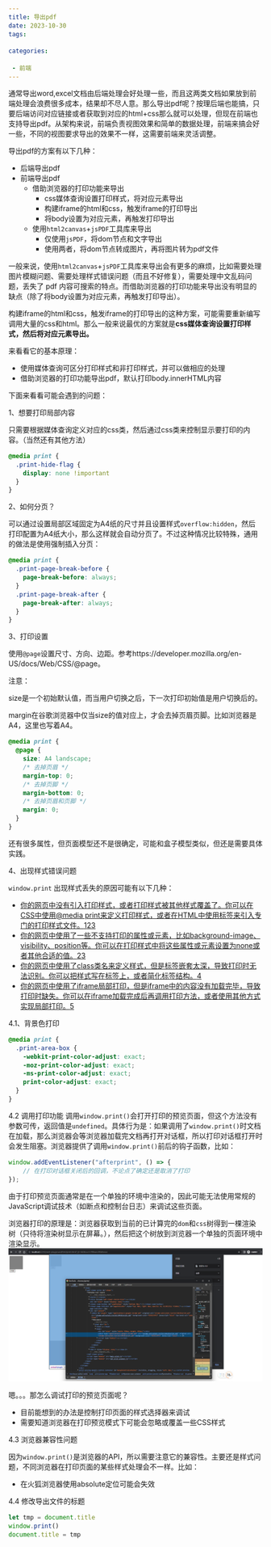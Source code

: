 ```yaml
---
title: 导出pdf
date: 2023-10-30
tags: 

categories:

 - 前端
---
```


通常导出word,excel文档由后端处理会好处理一些，而且这两类文档如果放到前端处理会浪费很多成本，结果却不尽人意。那么导出pdf呢？按理后端也能搞，只要后端访问对应链接或者获取到对应的html+css那么就可以处理，但现在前端也支持导出pdf。从架构来说，前端负责视图效果和简单的数据处理，前端来搞会好一些，不同的视图要求导出的效果不一样，这需要前端来灵活调整。



导出pdf的方案有以下几种：

- 后端导出pdf
- 前端导出pdf
  - 借助浏览器的打印功能来导出
    - css媒体查询设置打印样式，将对应元素导出
    - 构建iframe的html和css，触发iframe的打印导出
    - 将body设置为对应元素，再触发打印导出
  - 使用`html2canvas`+`jsPDF`工具库来导出
    - 仅使用`jsPDF`，将dom节点和文字导出
    - 使用两者，将dom节点转成图片，再将图片转为pdf文件



一般来说，使用`html2canvas`+`jsPDF`工具库来导出会有更多的麻烦，比如需要处理图片模糊问题、需要处理样式错误问题（而且不好修复），需要处理中文乱码问题，丢失了 pdf 内容可搜索的特点。而借助浏览器的打印功能来导出没有明显的缺点（除了将body设置为对应元素，再触发打印导出）。

构建iframe的html和css，触发iframe的打印导出的这种方案，可能需要重新编写调用大量的css和html。那么一般来说最优的方案就是**css媒体查询设置打印样式，然后将对应元素导出。**



来看看它的基本原理：

- 使用媒体查询可区分打印样式和非打印样式，并可以做相应的处理
- 借助浏览器的打印功能导出pdf，默认打印body.innerHTML内容



下面来看看可能会遇到的问题：

1、想要打印局部内容

只需要根据媒体查询定义对应的css类，然后通过css类来控制显示要打印的内容。（当然还有其他方法）

```css
@media print {
  .print-hide-flag {
    display: none !important
  }
}
```

2、如何分页？

可以通过设置局部区域固定为A4纸的尺寸并且设置样式`overflow:hidden`，然后打印配置为A4纸大小，那么这样就会自动分页了。不过这种情况比较特殊，通用的做法是使用强制插入分页：

```css
@media print {
  .print-page-break-before {
    page-break-before: always;
  }
  .print-page-break-after {
    page-break-after: always;
  }
}
```

3、打印设置

使用`@page`设置尺寸、方向、边距。参考https://developer.mozilla.org/en-US/docs/Web/CSS/@page。

注意：

size是一个初始默认值，而当用户切换之后，下一次打印初始值是用户切换后的。

margin在谷歌浏览器中仅当size的值对应上，才会去掉页眉页脚。比如浏览器是A4，这里也写着A4。

```css
@media print {
  @page {
    size: A4 landscape;
    /* 去掉页眉 */
    margin-top: 0;
    /* 去掉页脚 */
    margin-bottom: 0;
    /* 去掉页眉和页脚 */
    margin: 0;
  }
}
```

还有很多属性，但页面模型还不是很确定，可能和盒子模型类似，但还是需要具体实践。

4、出现样式错误问题

`window.print` 出现样式丢失的原因可能有以下几种：

- [你的网页中没有引入打印样式，或者打印样式被其他样式覆盖了。你可以在CSS中使用@media print来定义打印样式，或者在HTML中使用标签来引入专门的打印样式文件。](https://juejin.cn/post/7071064879217508366)[1](https://juejin.cn/post/7071064879217508366)[2](https://www.cnblogs.com/goloving/p/13954873.html)[3](https://blog.csdn.net/qq_42778001/article/details/104450193)
- [你的网页中使用了一些不支持打印的属性或元素，比如background-image、visibility、position等。你可以在打印样式中将这些属性或元素设置为none或者其他合适的值。](https://www.cnblogs.com/goloving/p/13954873.html)[2](https://www.cnblogs.com/goloving/p/13954873.html)[3](https://blog.csdn.net/qq_42778001/article/details/104450193)
- [你的网页中使用了class类名来定义样式，但是标签嵌套太深，导致打印时无法识别。你可以把样式写在标签上，或者简化标签结构。](https://juejin.cn/post/7071064879217508366)[4](https://bing.com/search?q=window.print样式丢失)
- [你的网页中使用了iframe局部打印，但是iframe中的内容没有加载完毕，导致打印时缺失。你可以在iframe加载完成后再调用打印方法，或者使用其他方式实现局部打印。](https://blog.csdn.net/weixin_46446483/article/details/118251226)[5](https://blog.csdn.net/weixin_46446483/article/details/118251226)



4.1、背景色打印

```css
@media print {
  .print-area-box {
    -webkit-print-color-adjust: exact;
    -moz-print-color-adjust: exact;
    -ms-print-color-adjust: exact;
    print-color-adjust: exact;
  }
}
```

4.2 调用打印功能
调用`window.print()`会打开打印的预览页面，但这个方法没有参数可传，返回值是`undefined`。具体行为是：如果调用了`window.print()`时文档在加载，那么浏览器会等浏览器加载完文档再打开对话框，所以打印对话框打开时会发生阻塞。浏览器提供了调用`window.print()`前后的钩子函数，比如：

```js
window.addEventListener("afterprint", () => {
    // 在打印对话框关闭后的回调，不论点了确定还是取消了打印
});
```

由于打印预览页面通常是在一个单独的环境中渲染的，因此可能无法使用常规的JavaScript调试技术（如断点和控制台日志）来调试这些页面。

浏览器打印的原理是：浏览器获取到当前的已计算完的`dom`和`css`树得到一棵渲染树（只待将渲染树显示在屏幕。），然后把这个树放到浏览器一个单独的页面环境中渲染显示。
![image-20231101104311972](./image-20231101104311972.png)

嗯。。。那怎么调试打印的预览页面呢？

- 目前能想到的办法是控制打印页面的样式选择器来调试
- 需要知道浏览器在打印预览模式下可能会忽略或覆盖一些CSS样式



4.3 浏览器兼容性问题

因为`window.print()`是浏览器的API，所以需要注意它的兼容性。主要还是样式问题，不同浏览器在打印页面的某些样式处理会不一样。比如：

- 在火狐浏览器使用absolute定位可能会失效



4.4 修改导出文件的标题

```js
let tmp = document.title
window.print()
document.title = tmp
```



